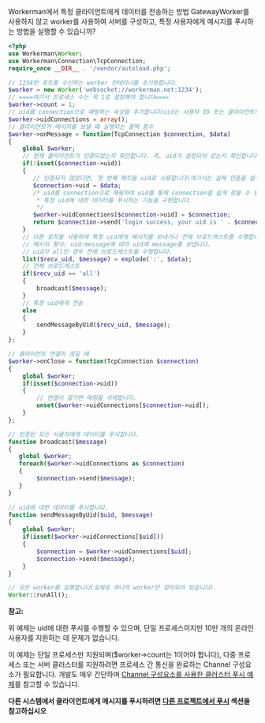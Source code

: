Workerman에서 특정 클라이언트에게 데이터를 전송하는 방법
GatewayWorker를 사용하지 않고 worker를 사용하여 서버를 구성하고, 특정 사용자에게 메시지를 푸시하는 방법을 실행할 수 있습니까?

```php
<?php
use Workerman\Worker;
use Workerman\Connection\TcpConnection;
require_once __DIR__ . '/vendor/autoload.php';

// 1234번 포트를 수신하는 worker 컨테이너를 초기화합니다.
$worker = new Worker('websocket://workerman.net:1234');
// ====여기서 프로세스 수는 꼭 1로 설정해야 합니다====
$worker->count = 1;
// uid를 connection으로 매핑하는 속성을 추가합니다(uid는 사용자 ID 또는 클라이언트의 고유 식별자입니다)
$worker->uidConnections = array();
// 클라이언트가 메시지를 보낼 때 실행되는 콜백 함수
$worker->onMessage = function(TcpConnection $connection, $data)
{
    global $worker;
    // 현재 클라이언트가 인증되었는지 확인합니다. 즉, uid가 설정되어 있는지 확인합니다.
    if(!isset($connection->uid))
    {
       // 인증되지 않았다면, 첫 번째 패킷을 uid로 사용합니다(여기서는 실제 인증을 쉽게하기 위해 사용되지 않습니다).
       $connection->uid = $data;
       /* uid를 connection으로 매핑하여 uid를 통해 connection을 쉽게 찾을 수 있게 합니다.
        * 특정 uid에 대한 데이터를 푸시하는 기능을 구현합니다.
        */
       $worker->uidConnections[$connection->uid] = $connection;
       return $connection->send('login success, your uid is ' . $connection->uid);
    }
    // 다른 로직을 사용하여 특정 uid에게 메시지를 보내거나 전체 브로드캐스트를 수행합니다.
    // 메시지 형식: uid:message에 따라 uid에 message를 보냅니다.
    // uid가 all인 경우 전체 브로드캐스트를 수행합니다.
    list($recv_uid, $message) = explode(':', $data);
    // 전체 브로드캐스트
    if($recv_uid == 'all')
    {
        broadcast($message);
    }
    // 특정 uid에게 전송
    else
    {
        sendMessageByUid($recv_uid, $message);
    }
};

// 클라이언트 연결이 끊길 때
$worker->onClose = function(TcpConnection $connection)
{
    global $worker;
    if(isset($connection->uid))
    {
        // 연결이 끊기면 매핑을 삭제합니다.
        unset($worker->uidConnections[$connection->uid]);
    }
};

// 인증된 모든 사용자에게 데이터를 푸시합니다.
function broadcast($message)
{
   global $worker;
   foreach($worker->uidConnections as $connection)
   {
        $connection->send($message);
   }
}

// uid에 대한 데이터를 푸시합니다.
function sendMessageByUid($uid, $message)
{
    global $worker;
    if(isset($worker->uidConnections[$uid]))
    {
        $connection = $worker->uidConnections[$uid];
        $connection->send($message);
    }
}

// 모든 worker를 실행합니다(실제로 하나의 worker만 정의되어 있습니다).
Worker::runAll();
```	

**참고:**

위 예제는 uid에 대한 푸시를 수행할 수 있으며, 단일 프로세스이지만 10만 개의 온라인 사용자를 지원하는 데 문제가 없습니다.


이 예제는 단일 프로세스만 지원되며($worker->count는 1이어야 합니다), 다중 프로세스 또는 서버 클러스터를 지원하려면 프로세스 간 통신을 완료하는 Channel 구성요소가 필요합니다. 개발도 매우 간단하며 [Channel 구성요소를 사용한 클러스터 푸시 예제](../components/channel-examples.md)를 참고할 수 있습니다.

**다른 시스템에서 클라이언트에게 메시지를 푸시하려면 [다른 프로젝트에서 푸시](push-in-other-project.md) 섹션을 참고하십시오**
